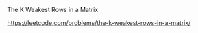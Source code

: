 The K Weakest Rows in a Matrix






https://leetcode.com/problems/the-k-weakest-rows-in-a-matrix/ 

